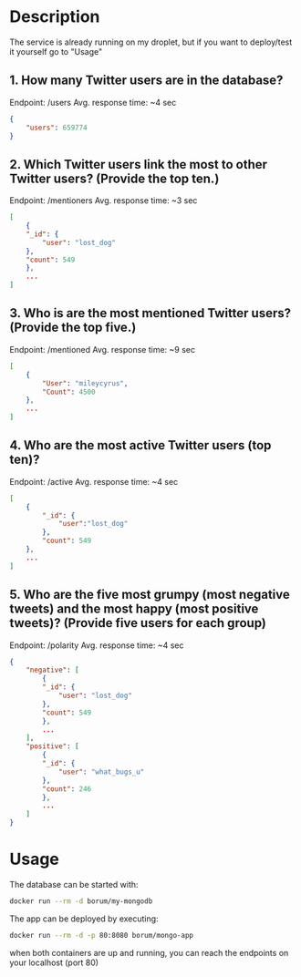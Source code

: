 # Description
The service is already running on my droplet, but if you want to deploy/test it yourself go to "Usage"

## 1. How many Twitter users are in the database?
Endpoint: /users
Avg. response time: ~4 sec
```json
{
    "users": 659774
}
```

## 2. Which Twitter users link the most to other Twitter users? (Provide the top ten.)
Endpoint: /mentioners
Avg. response time: ~3 sec
```json
[
    {
    "_id": {
        "user": "lost_dog"
    },
    "count": 549
    },
    ...
]
```
## 3. Who is are the most mentioned Twitter users? (Provide the top five.)
Endpoint: /mentioned
Avg. response time: ~9 sec
```json
[
    {
        "User": "mileycyrus",
        "Count": 4500
    },
    ...
]
```
## 4. Who are the most active Twitter users (top ten)?
Endpoint: /active
Avg. response time: ~4 sec
```json
[
    {
        "_id": {
            "user":"lost_dog"
        },
        "count": 549
    },
    ...
]
```
## 5. Who are the five most grumpy (most negative tweets) and the most happy (most positive tweets)? (Provide five users for each group)
Endpoint: /polarity
Avg. response time: ~4 sec
```json
{
    "negative": [
        {
        "_id": {
            "user": "lost_dog"
        },
        "count": 549
        },
        ...
    ],
    "positive": [
        {
        "_id": {
            "user": "what_bugs_u"
        },
        "count": 246
        },
        ...
    ]
}
```

# Usage
The database can be started with:
```bash
docker run --rm -d borum/my-mongodb
```

The app can be deployed by executing:
```bash
docker run --rm -d -p 80:8080 borum/mongo-app
```

when both containers are up and running, you can reach the endpoints on your localhost (port 80)
